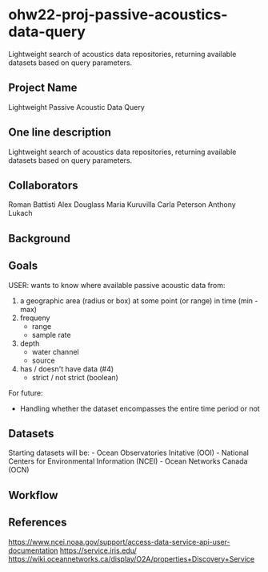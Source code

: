 # ohw22-proj-passive-acoustics-data-query
Lightweight search of acoustics data repositories, returning available datasets based on query parameters.

## Project Name
Lightweight Passive Acoustic Data Query

## One line description
Lightweight search of acoustics data repositories, returning available datasets based on query parameters.

## Collaborators
Roman Battisti
Alex Douglass
Maria Kuruvilla
Carla Peterson
Anthony Lukach

## Background


## Goals

USER: wants to know where available passive acoustic data from:

1. a geographic area (radius or box) at some point (or range) in time (min - max)
2. frequeny
	- range
	- sample rate
3. depth
	- water channel
	- source
4. has / doesn't have data (#4)
	- strict / not strict (boolean)


For future:
- Handling whether the dataset encompasses the entire time period or not

## Datasets
Starting datasets will be: 
	- Ocean Observatories Initative (OOI)
	- National Centers for Environmental Information (NCEI)
	- Ocean Networks Canada (OCN)


## Workflow



## References

https://www.ncei.noaa.gov/support/access-data-service-api-user-documentation
https://service.iris.edu/
https://wiki.oceannetworks.ca/display/O2A/properties+Discovery+Service



